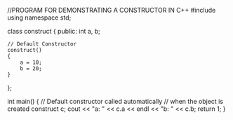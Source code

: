 //PROGRAM FOR DEMONSTRATING A CONSTRUCTOR IN C++
#include <iostream> 
using namespace std; 
  
class construct { 
public: 
    int a, b; 
  
    // Default Constructor 
    construct() 
    { 
        a = 10; 
        b = 20; 
    } 
}; 
  
int main() 
{ 
    // Default constructor called automatically 
    // when the object is created 
    construct c; 
    cout << "a: " << c.a << endl 
         << "b: " << c.b; 
    return 1; 
} 
